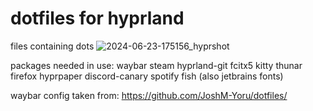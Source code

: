 # dotfiles for hyprland
files containing dots
![2024-06-23-175156_hyprshot](https://github.com/sfluby/dotfiles/assets/80453846/40972bf9-e1f7-432c-aa85-5bcba80c7209)



packages needed in use:
waybar steam hyprland-git fcitx5 kitty thunar firefox hyprpaper discord-canary spotify fish 
(also jetbrains fonts)

waybar config taken from: https://github.com/JoshM-Yoru/dotfiles/

